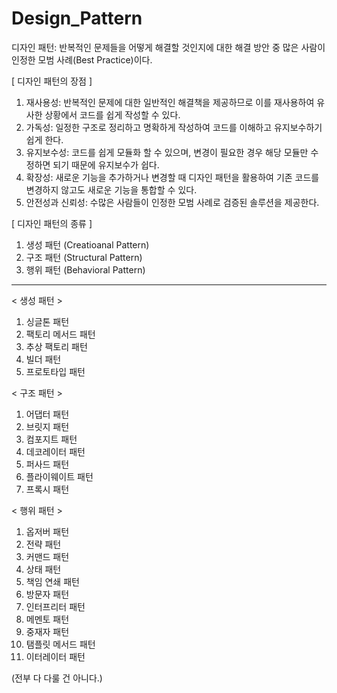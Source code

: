 # Design_Pattern
디자인 패턴: 반복적인 문제들을 어떻게 해결할 것인지에 대한 해결 방안 중 많은 사람이 인정한 모범 사례(Best Practice)이다.

[ 디자인 패턴의 장점 ]
1. 재사용성: 반복적인 문제에 대한 일반적인 해결책을 제공하므로 이를 재사용하여 유사한 상황에서 코드를 쉽게 작성할 수 있다.
2. 가독성: 일정한 구조로 정리하고 명확하게 작성하여 코드를 이해하고 유지보수하기 쉽게 한다.
3. 유지보수성: 코드를 쉽게 모듈화 할 수 있으며, 변경이 필요한 경우 해당 모듈만 수정하면 되기 때문에 유지보수가 쉽다.
4. 확장성: 새로운 기능을 추가하거나 변경할 때 디자인 패턴을 활용하여 기존 코드를 변경하지 않고도 새로운 기능을 통합할 수 있다.
5. 안전성과 신뢰성: 수많은 사람들이 인정한 모범 사례로 검증된 솔루션을 제공한다.

 [ 디자인 패턴의 종류 ]
 1. 생성 패턴 (Creatioanal Pattern)
 2. 구조 패턴 (Structural Pattern)
 3. 행위 패턴 (Behavioral Pattern)

----------------------------------------------------------------------------------------
< 생성 패턴 >
1. 싱글톤 패턴
2. 팩토리 메서드 패턴
3. 추상 팩토리 패턴
4. 빌더 패턴
5. 프로토타입 패턴

< 구조 패턴 >
1. 어댑터 패턴
2. 브릿지 패턴
3. 컴포지트 패턴
4. 데코레이터 패턴
5. 퍼사드 패턴
6. 플라이웨이트 패턴
7. 프록시 패턴

< 행위 패턴 >
1. 옵저버 패턴
2. 전략 패턴
3. 커맨드 패턴
4. 상태 패턴
5. 책임 연쇄 패턴
6. 방문자 패턴
7. 인터프리터 패턴
8. 메멘토 패턴
9. 중재자 패턴
10. 탬플릿 메서드 패턴
11. 이터레이터 패턴

(전부 다 다룰 건 아니다.) 
